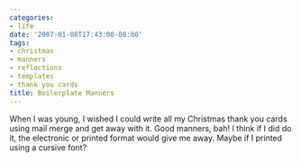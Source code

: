 ```yaml
---
categories:
- life
date: '2007-01-08T17:43:00-08:00'
tags:
- christmas
- manners
- reflections
- templates
- thank you cards
title: Boilerplate Manners
---
```


When I was young, I wished I could write all my Christmas thank you cards using mail merge and get away with it. Good manners, bah! I think if I did do it, the electronic or printed format would give me away. Maybe if I printed using a cursive font?
